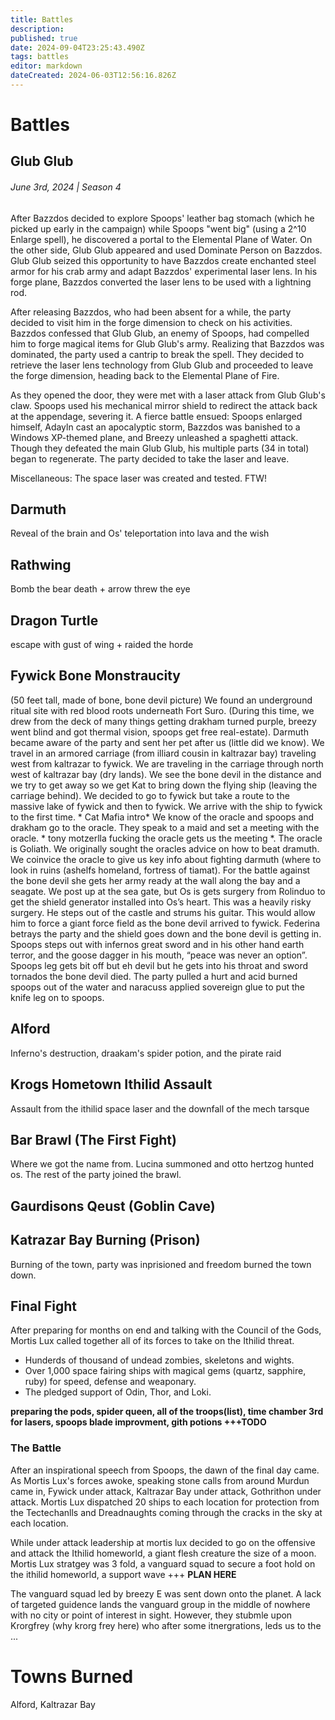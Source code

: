 ```yaml
---
title: Battles
description: 
published: true
date: 2024-09-04T23:25:43.490Z
tags: battles
editor: markdown
dateCreated: 2024-06-03T12:56:16.826Z
---
```


# Battles

## Glub Glub
###### June 3rd, 2024 | Season 4
After Bazzdos decided to explore Spoops' leather bag stomach (which he picked up early in the campaign) while Spoops "went big" (using a 2^10 Enlarge spell), he discovered a portal to the Elemental Plane of Water. On the other side, Glub Glub appeared and used Dominate Person on Bazzdos. Glub Glub seized this opportunity to have Bazzdos create enchanted steel armor for his crab army and adapt Bazzdos' experimental laser lens. In his forge plane, Bazzdos converted the laser lens to be used with a lightning rod.

After releasing Bazzdos, who had been absent for a while, the party decided to visit him in the forge dimension to check on his activities. Bazzdos confessed that Glub Glub, an enemy of Spoops, had compelled him to forge magical items for Glub Glub's army. Realizing that Bazzdos was dominated, the party used a cantrip to break the spell. They decided to retrieve the laser lens technology from Glub Glub and proceeded to leave the forge dimension, heading back to the Elemental Plane of Fire.

As they opened the door, they were met with a laser attack from Glub Glub's claw. Spoops used his mechanical mirror shield to redirect the attack back at the appendage, severing it. A fierce battle ensued: Spoops enlarged himself, Adayln cast an apocalyptic storm, Bazzdos was banished to a Windows XP-themed plane, and Breezy unleashed a spaghetti attack. Though they defeated the main Glub Glub, his multiple parts (34 in total) began to regenerate. The party decided to take the laser and leave.

Miscellaneous: The space laser was created and tested. FTW!

## Darmuth
Reveal of the brain and Os' teleportation into lava and the wish

## Rathwing
Bomb the bear death + arrow threw the eye

## Dragon Turtle
escape with gust of wing + raided the horde

## Fywick Bone Monstraucity
(50 feet tall, made of bone, bone devil picture)
We found an underground ritual site with red blood roots underneath Fort Suro. (During this time, we drew from the deck of many things getting drakham turned purple, breezy went blind and got thermal vision, spoops get free real-estate). Darmuth became aware of the party and sent her pet after us (little did we know). We travel in an armored carriage (from illiard cousin in kaltrazar bay) traveling west from kaltrazar to fywick. We are traveling in the carriage through north west of kaltrazar bay (dry lands). We see the bone devil in the distance and we try to get away so we get Kat to bring down the flying ship (leaving the carriage behind). We decided to go to fywick but take a route to the massive lake of fywick and then to fywick. We arrive with the ship to fywick to the first time. * Cat Mafia intro* We know of the oracle and spoops and drakham go to the oracle. They speak to a maid and set a meeting with the oracle.  * tony motzerlla fucking the oracle gets us the meeting *. The oracle is Goliath. We originally sought the oracles advice on how to beat dramuth. We coinvice the oracle to give us key info about fighting darmuth (where to look in ruins (ashelfs homeland, fortress of tiamat). For the battle against the bone devil she gets her army ready at the wall along the bay and a seagate. We post up at the sea gate, but Os is gets surgery from Rolinduo to get the shield generator installed into Os’s heart. This was a heavily risky surgery. He steps out of the castle and strums his guitar. This would allow him to force a giant force field as the bone devil arrived to fywick. Federina betrays the party and the shield goes down and the bone devil is getting in. Spoops steps out with infernos great sword and in his other hand earth terror, and the goose dagger in his mouth, “peace was never an option”. Spoops leg gets bit off but eh devil but he gets into his throat and sword tornados the bone devil died. The party pulled a hurt and acid burned spoops out of the water and naracuss  applied sovereign glue to put the knife leg on to spoops.

## Alford
Inferno's destruction, draakam's spider potion, and the pirate raid

## Krogs Hometown Ithilid Assault
Assault from the ithilid space laser and the downfall of the mech tarsque

## Bar Brawl (The First Fight)
Where we got the name from.  Lucina summoned and otto hertzog hunted os. The rest of the party joined the brawl.

## Gaurdisons Qeust (Goblin Cave)

## Katrazar Bay Burning (Prison)
Burning of the town, party was inprisioned and freedom burned the town down. 

## Final Fight
After preparing for months on end and talking with the Council of the Gods, Mortis Lux called together all of its forces to take on the Ithilid threat. 

- Hunderds of thousand of undead zombies, skeletons and wights. 
- Over 1,000 space fairing ships with magical gems (quartz, sapphire, ruby) for speed, defense and weaponary.
- The pledged support of Odin, Thor, and Loki.

**preparing the pods, spider queen, all of the troops(list), time chamber 3rd for lasers, spoops blade improvment, gith potions +++TODO**

### The Battle
After an inspirational speech from Spoops, the dawn of the final day came. As Mortis Lux's forces awoke, speaking stone calls from around Murdun came in, Fywick under attack, Kaltrazar Bay under attack, Gothrithon under attack. Mortis Lux dispatched 20 ships to each location for protection from the Tectechanlls and Dreadnaughts coming through the cracks in the sky at each location.

While under attack leadership at mortis lux decided to go on the offensive and attack the Ithilid homeworld, a giant flesh creature the size of a moon. Mortis Lux stratgey was 3 fold, a vanguard squad to secure a foot hold on the ithilid homeworld, a support wave  +++ **PLAN HERE**

The vanguard squad led by breezy E was sent down onto the planet. A lack of targeted guidence lands the vanguard group in the middle of nowhere with no city or point of interest in sight. However, they stubmle upon Krorgfrey (why krorg frey here) who after some itnergrations, leds us to the ...

# Towns Burned
Alford, Kaltrazar Bay